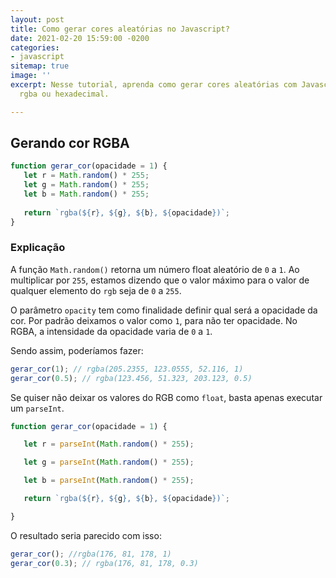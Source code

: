 ```yaml
---
layout: post
title: Como gerar cores aleatórias no Javascript?
date: 2021-02-20 15:59:00 -0200
categories:
- javascript
sitemap: true
image: ''
excerpt: Nesse tutorial, aprenda como gerar cores aleatórias com Javascript, seja
  rgba ou hexadecimal.

---
```

## Gerando cor RGBA

```javascript
function gerar_cor(opacidade = 1) {
   let r = Math.random() * 255;
   let g = Math.random() * 255;
   let b = Math.random() * 255;
   
   return `rgba(${r}, ${g}, ${b}, ${opacidade})`;
}
```

### Explicação

A função `Math.random()` retorna um número float aleatório de `0` a `1`. Ao multiplicar por `255`, estamos dizendo que o valor máximo para o valor de qualquer elemento do `rgb` seja de `0` a `255`.

O parâmetro `opacity` tem como finalidade definir qual será a opacidade da cor. Por padrão deixamos o valor como `1`, para não ter opacidade. No RGBA, a intensidade da opacidade varia de `0` a `1`.

Sendo assim, poderíamos fazer:

```javascript
gerar_cor(1); // rgba(205.2355, 123.0555, 52.116, 1)
gerar_cor(0.5); // rgba(123.456, 51.323, 203.123, 0.5) 
```

  
Se quiser não deixar os valores do RGB como `float`, basta apenas executar um `parseInt`.

```javascript
function gerar_cor(opacidade = 1) {

   let r = parseInt(Math.random() * 255);

   let g = parseInt(Math.random() * 255);

   let b = parseInt(Math.random() * 255);

   return `rgba(${r}, ${g}, ${b}, ${opacidade})`;

}
```

O resultado seria parecido com isso:

```javascript
gerar_cor(); //rgba(176, 81, 178, 1)
gerar_cor(0.3); // rgba(176, 81, 178, 0.3)
```